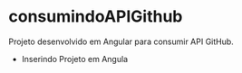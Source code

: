 # consumindoAPIGithub
Projeto desenvolvido em Angular para consumir API GitHub.
- Inserindo Projeto em Angula